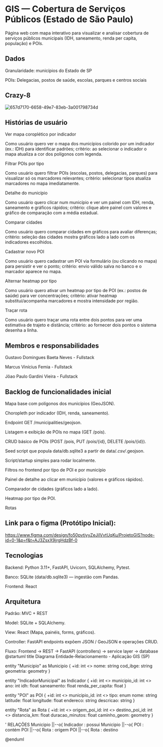 # GIS — Cobertura de Serviços Públicos (Estado de São Paulo)

Página web com mapa interativo para visualizar e analisar cobertura de serviços públicos municipais (IDH, saneamento, renda per capita, população) e POIs.


## Dados

Granularidade: municípios do Estado de SP

POIs: Delegacias, postos de saúde, escolas, parques e centros sociais

## Crazy-8
![657d7170-6658-49e7-83eb-3a001798734d](https://github.com/user-attachments/assets/fb34a31d-b07b-4ae6-9e09-a166d74e6893)


## Histórias de usuário


Ver mapa coroplético por indicador

Como usuário quero ver o mapa dos municípios colorido por um indicador (ex.: IDH) para identificar padrões; critério: ao selecionar o indicador o mapa atualiza a cor dos polígonos com legenda.

Filtrar POIs por tipo

Como usuário quero filtrar POIs (escolas, postos, delegacias, parques) para visualizar só os marcadores relevantes; critério: selecionar tipos atualiza marcadores no mapa imediatamente.

Detalhe do município

Como usuário quero clicar num município e ver um painel com IDH, renda, saneamento e gráficos rápidos; critério: clique abre painel com valores e gráfico de comparação com a média estadual.

Comparar cidades

Como usuário quero comparar cidades em gráficos para avaliar diferenças; critério: seleção das cidades mostra gráficos lado a lado com os indicadores escolhidos.

Cadastrar novo POI

Como usuário quero cadastrar um POI via formulário (ou clicando no mapa) para persistir e ver o ponto; critério: envio válido salva no banco e o marcador aparece no mapa.

Alternar heatmap por tipo

Como usuário quero ativar um heatmap por tipo de POI (ex.: postos de saúde) para ver concentrações; critério: ativar heatmap substitui/acompanha marcadores e mostra intensidade por região.

Traçar rota 

Como usuário quero traçar uma rota entre dois pontos para ver uma estimativa de trajeto e distância; critério: ao fornecer dois pontos o sistema desenha a linha.

## Membros e responsabilidades
Gustavo Domingues Baeta Neves - Fullstack

Marcus Vinícius Femia - Fullstack

Jõao Paulo Gardini Vieira - Fullstack


## Backlog de funcionalidades inicial 

Mapa base com polígonos dos municípios (GeoJSON).

Choropleth por indicador (IDH, renda, saneamento).

Endpoint GET /municipalities/geojson.

Listagem e exibição de POIs no mapa (GET /pois).

CRUD básico de POIs (POST /pois, PUT /pois/{id}, DELETE /pois/{id}).

Seed script que popula data/db.sqlite3 a partir de data/*.csv/*.geojson.

Script/startup simples para rodar localmente.

Filtros no frontend por tipo de POI e por município

Painel de detalhe ao clicar em município (valores e gráficos rápidos).

Comparador de cidades (gráficos lado a lado).

Heatmap por tipo de POI.

Rotas

## Link para o figma (Protótipo Inicial):

https://www.figma.com/design/fo50pvtjyyZeJilVvtUqKu/ProjetoGIS?node-id=0-1&p=f&t=AJ3ZsxX9jrgHdzBf-0


## Tecnologias

Backend: Python 3.11+, FastAPI, Uvicorn, SQLAlchemy, Pytest.

Banco: SQLite (data/db.sqlite3) — ingestão com Pandas.

Frontend: React 


## Arquitetura

Padrão: MVC + REST

Model: SQLite + SQLAlchemy.

View: React (Mapa, painéis, forms, gráficos).

Controller: FastAPI endpoints expõem JSON / GeoJSON e operações CRUD.

Fluxo: Frontend → REST → FastAPI (controllers) → service layer → database
@startuml
title Diagrama Entidade-Relacionamento - Aplicação GIS (SP)

entity "Municipio" as Municipio {
    +id: int <<PK>>
    nome: string
    cod_ibge: string
    geometria: geometry
}

entity "IndicadorMunicipal" as Indicador {
    +id: int <<PK>>
    municipio_id: int <<FK>>
    ano: int
    idh: float
    saneamento: float
    renda_per_capita: float
}

entity "POI" as POI {
    +id: int <<PK>>
    municipio_id: int <<FK>>
    tipo: enum
    nome: string
    latitude: float
    longitude: float
    endereco: string
    descricao: string
}

entity "Rota" as Rota {
    +id: int <<PK>>
    origem_poi_id: int <<FK>>
    destino_poi_id: int <<FK>>
    distancia_km: float
    duracao_minutos: float
    caminho_geom: geometry
}

' RELAÇÕES
Municipio ||--o{ Indicador : possui
Municipio ||--o{ POI : contém
POI ||--o{ Rota : origem
POI ||--o{ Rota : destino

@enduml


